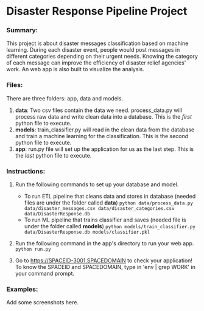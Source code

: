 # Disaster Response Pipeline Project
### Summary:
This project is about disaster messages classification based on machine learning. During each disaster event, people would post messages in different categories depending on their urgent needs. Knowing the category of each message can improve the efficiency of disaster relief agencies' work. An web app is also built to visualize the analysis.
### Files:
There are three folders: app, data and models.
1. **data**: Two csv files contain the data we need. process_data.py will process raw data and write clean data into a database. This is the *first* python file to execute.
2. **models**: train_classifier.py will read in the clean data from the database and train a machine learning for the classification. This is the *second* python file to execute.
3. **app**: run.py file will set up the application for us as the last step. This is the *last* python file to execute.
### Instructions:
1. Run the following commands to set up your database and model.

    - To run ETL pipeline that cleans data and stores in database (needed files are under the folder called **data**)
        `python data/process_data.py data/disaster_messages.csv data/disaster_categories.csv data/DisasterResponse.db`
    - To run ML pipeline that trains classifier and saves (needed file is under the folder called **models**)
        `python models/train_classifier.py data/DisasterResponse.db models/classifier.pkl`

2. Run the following command in the app's directory to run your web app.
    `python run.py`

3. Go to https://SPACEID-3001.SPACEDOMAIN to check your application! To know the SPACEID and SPACEDOMAIN, type in 'env | grep WORK' in your command prompt.
### Examples:
Add some screenshots here.
